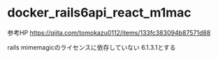 # docker_rails6api_react_m1mac

参考HP
https://qiita.com/tomokazu0112/items/133fc383094b87571d88


rails mimemagicのライセンスに依存していない
6.1.3.1とする